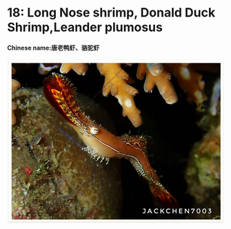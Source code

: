 # 18: Long Nose shrimp, Donald Duck Shrimp,Leander plumosus

#### Chinese name:唐老鸭虾、骆驼虾

![](../../.gitbook/assets/donald-duck-shrimp.jpg)

